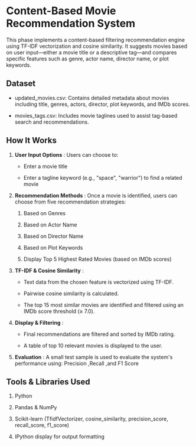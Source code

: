 # Content-Based Movie Recommendation System

This phase implements a content-based filtering recommendation engine using TF-IDF vectorization and cosine similarity. It suggests movies based on user input—either a movie title or a descriptive tag—and compares specific features such as genre, actor name, director name, or plot keywords.

## Dataset
 
 - updated_movies.csv: Contains detailed metadata about movies including title, genres, actors, director, plot keywords, and IMDb scores.

 - movies_tags.csv: Includes movie taglines used to assist tag-based search and recommendations.

## How It Works

1. **User Input Options** : 
Users can choose to:

    - Enter a movie title

    - Enter a tagline keyword (e.g., "space", "warrior") to find a related movie

2. **Recommendation Methods** : 
Once a movie is identified, users can choose from five recommendation strategies:

   1. Based on Genres

   2. Based on Actor Name

   3. Based on Director Name

   4. Based on Plot Keywords

   5. Display Top 5 Highest Rated Movies (based on IMDb scores)

3. **TF-IDF & Cosine Similarity** : 

   - Text data from the chosen feature is vectorized using TF-IDF.

   - Pairwise cosine similarity is calculated.

   - The top 15 most similar movies are identified and filtered using an IMDb score threshold (≥ 7.0).

4. **Display & Filtering** : 
   - Final recommendations are filtered and sorted by IMDb rating.
 
   - A table of top 10 relevant movies is displayed to the user.

5. **Evaluation** : 
A small test sample is used to evaluate the system's performance using: Precision ,Recall ,and F1 Score


## Tools & Libraries Used
 1. Python 

 2. Pandas & NumPy

 3. Scikit-learn (TfidfVectorizer, cosine_similarity, precision_score, recall_score, f1_score)

 4. IPython display for output formatting

